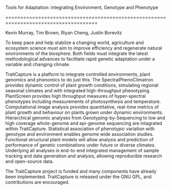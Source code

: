 Tools for Adaptation: integrating Environment, Genotype and Phenotype

=====================================================================================

Kevin Murray, Tim Brown, Riyan Cheng, Justin Borevitz

To keep pace and help stabilze a changing world, agriculture and ecosystem science 
must aim to improve efficiency and regenerate natural environments of the biosphere.
Both fields must integrate the latest methodological advances to facilitate rapid genetic adaptation
 under a variable and changing climate.
 
TraitCapture is a platform to integrate controlled environments, plant genomics and phenomics to do just this.
The SpectralPhenoClimatron provides dynamic control of plant
growth conditions, simulating regional seasonal climates and with integrated
high-throughput phenotyping. PlantScreen provides high throughput measures of
hyper-spectral phenotypes including measurements of photosynthesis and
temperature. Computational image analysis provides quantitative, real-time
metrics of plant growth and behaviour on plants grown under dynamic
environments. Hierarchical genomic analyses from Genotyping-by-Sequencing to low
and high coverage whole-genome and epi-genome sequencing are intagrated within
TraitCapture. Statistical association of phenotypic variation with genotype and environment
enables genome wide association studies. Functional structural plant models will allow analysis and prediction
of performance of genetic combinations under future or diverse climates.
Underlying all analyses is end-to-end integrated management of sample tracking
and data generation and analysis, allowing reproducible research and
open-source data.

The TraitCapture project is funded and many components have already been
implemented. TraitCapture is released under the GNU GPL, and contributions are
encouraged.
